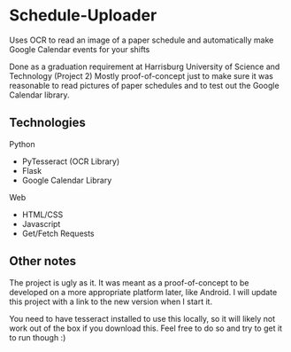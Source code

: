 # Schedule-Uploader
Uses OCR to read an image of a paper schedule and automatically make Google Calendar events for your shifts

Done as a graduation requirement at Harrisburg University of Science and Technology (Project 2)
Mostly proof-of-concept just to make sure it was reasonable to read pictures of paper schedules and to test out the Google Calendar library.



## Technologies

Python
  - PyTesseract (OCR Library)
  - Flask
  - Google Calendar Library

Web
  - HTML/CSS
  - Javascript
  - Get/Fetch Requests

## Other notes

The project is ugly as it. It was meant as a proof-of-concept to be developed on a more appropriate platform later, like Android. I will update this project with a link to the new version when I start it.

You need to have tesseract installed to use this locally, so it will likely not work out of the box if you download this. Feel free to do so and try to get it to run though :)
